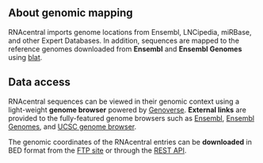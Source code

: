 
## About genomic mapping <a style="cursor: pointer" id="about-genomic-mapping" ng-click="scrollTo('about-genomic-mapping')" name="about-genomic-mapping" class="text-muted smaller"><i class="fa fa-link"></i></a>

RNAcentral imports genome locations from Ensembl, LNCipedia, miRBase, and other Expert Databases.
In addition, sequences are mapped to the reference genomes downloaded from **Ensembl** and **Ensembl Genomes** using [blat](http://europepmc.org/abstract/MED/11932250).

## Data access <a style="cursor: pointer" id="genome-specific-functionality" ng-click="scrollTo('genome-specific-functionality')" name="genome-specific-functionality" class="text-muted smaller"><i class="fa fa-link"></i></a>

RNAcentral sequences can be viewed
in their genomic context using a light-weight **genome browser** powered by [Genoverse](http://genoverse.org).
**External links** are provided to the fully-featured genome browsers such as [Ensembl](http://ensembl.org),
[Ensembl Genomes](http://ensemblgenomes.org), and [UCSC genome browser](http://genome.ucsc.edu/).

The genomic coordinates of the RNAcentral entries can be **downloaded** in BED format
from the [FTP site](ftp://ftp.ebi.ac.uk/pub/databases/RNAcentral/current_release/genome_coordinates/) or through the [REST API](http://rnacentral.org/api#v1-genome-annotations).
